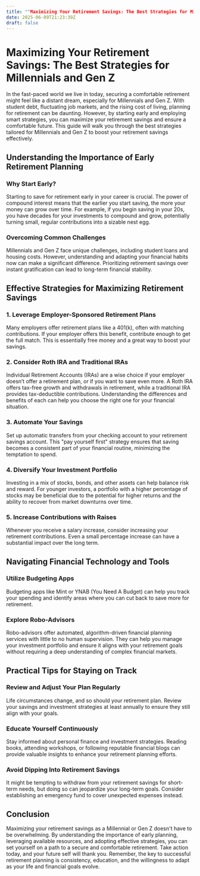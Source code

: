 ```yaml
---
title: ""Maximizing Your Retirement Savings: The Best Strategies for Millennials and Gen Z""
date: 2025-06-09T21:23:39Z
draft: false
---
```


# Maximizing Your Retirement Savings: The Best Strategies for Millennials and Gen Z

In the fast-paced world we live in today, securing a comfortable retirement might feel like a distant dream, especially for Millennials and Gen Z. With student debt, fluctuating job markets, and the rising cost of living, planning for retirement can be daunting. However, by starting early and employing smart strategies, you can maximize your retirement savings and ensure a comfortable future. This guide will walk you through the best strategies tailored for Millennials and Gen Z to boost your retirement savings effectively.

## Understanding the Importance of Early Retirement Planning

### Why Start Early?

Starting to save for retirement early in your career is crucial. The power of compound interest means that the earlier you start saving, the more your money can grow over time. For example, if you begin saving in your 20s, you have decades for your investments to compound and grow, potentially turning small, regular contributions into a sizable nest egg.

### Overcoming Common Challenges

Millennials and Gen Z face unique challenges, including student loans and housing costs. However, understanding and adapting your financial habits now can make a significant difference. Prioritizing retirement savings over instant gratification can lead to long-term financial stability.

## Effective Strategies for Maximizing Retirement Savings

### 1. Leverage Employer-Sponsored Retirement Plans

Many employers offer retirement plans like a 401(k), often with matching contributions. If your employer offers this benefit, contribute enough to get the full match. This is essentially free money and a great way to boost your savings.

### 2. Consider Roth IRA and Traditional IRAs

Individual Retirement Accounts (IRAs) are a wise choice if your employer doesn’t offer a retirement plan, or if you want to save even more. A Roth IRA offers tax-free growth and withdrawals in retirement, while a traditional IRA provides tax-deductible contributions. Understanding the differences and benefits of each can help you choose the right one for your financial situation.

### 3. Automate Your Savings

Set up automatic transfers from your checking account to your retirement savings account. This "pay yourself first" strategy ensures that saving becomes a consistent part of your financial routine, minimizing the temptation to spend.

### 4. Diversify Your Investment Portfolio

Investing in a mix of stocks, bonds, and other assets can help balance risk and reward. For younger investors, a portfolio with a higher percentage of stocks may be beneficial due to the potential for higher returns and the ability to recover from market downturns over time.

### 5. Increase Contributions with Raises

Whenever you receive a salary increase, consider increasing your retirement contributions. Even a small percentage increase can have a substantial impact over the long term.

## Navigating Financial Technology and Tools

### Utilize Budgeting Apps

Budgeting apps like Mint or YNAB (You Need A Budget) can help you track your spending and identify areas where you can cut back to save more for retirement.

### Explore Robo-Advisors

Robo-advisors offer automated, algorithm-driven financial planning services with little to no human supervision. They can help you manage your investment portfolio and ensure it aligns with your retirement goals without requiring a deep understanding of complex financial markets.

## Practical Tips for Staying on Track

### Review and Adjust Your Plan Regularly

Life circumstances change, and so should your retirement plan. Review your savings and investment strategies at least annually to ensure they still align with your goals.

### Educate Yourself Continuously

Stay informed about personal finance and investment strategies. Reading books, attending workshops, or following reputable financial blogs can provide valuable insights to enhance your retirement planning efforts.

### Avoid Dipping Into Retirement Savings

It might be tempting to withdraw from your retirement savings for short-term needs, but doing so can jeopardize your long-term goals. Consider establishing an emergency fund to cover unexpected expenses instead.

## Conclusion

Maximizing your retirement savings as a Millennial or Gen Z doesn't have to be overwhelming. By understanding the importance of early planning, leveraging available resources, and adopting effective strategies, you can set yourself on a path to a secure and comfortable retirement. Take action today, and your future self will thank you. Remember, the key to successful retirement planning is consistency, education, and the willingness to adapt as your life and financial goals evolve.